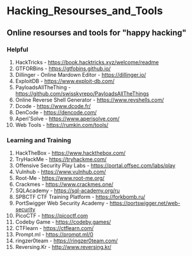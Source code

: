 # Hacking_Resourses_and_Tools
## Online resourses and tools for "happy hacking"

### Helpful
1) HackTricks - https://book.hacktricks.xyz/welcome/readme
2) GTFORBins - https://gtfobins.github.io/
3) Dillinger - Online Mardown Editor - https://dillinger.io/
4) ExploitDB - https://www.exploit-db.com/
5) PayloadsAllTheThing - https://github.com/swisskyrepo/PayloadsAllTheThings
6) Online Reverse Shell Generator - https://www.revshells.com/
7) Dcode - https://www.dcode.fr/
8) DenCode - https://dencode.com/
9) Aperi'Solve - https://www.aperisolve.com/
10) Web Tools - https://rumkin.com/tools/

### Learning and Training
1) HackTheBox - https://www.hackthebox.com/
2) TryHackMe - https://tryhackme.com/
3) Offensive Security Play Labs - https://portal.offsec.com/labs/play
4) Vulnhub - https://www.vulnhub.com/
5) Root-Me - https://www.root-me.org/
6) Crackmes - https://www.crackmes.one/
7) SQLAcademy - https://sql-academy.org/ru
8) SPBCTF CTF Training Platform - https://forkbomb.ru/
9) PortSwigger Web Security Academy - https://portswigger.net/web-security
10) PicoCTF - https://picoctf.com
11) Codeby Game - https://codeby.games/
12) CTFlearn - https://ctflearn.com/
13) Prompt.ml - https://prompt.ml/0
14) ringzer0team - https://ringzer0team.com/
15) Reversing.Kr - http://www.reversing.kr/
